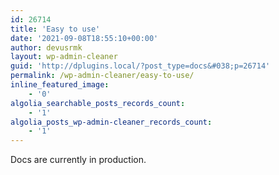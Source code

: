 ```yaml
---
id: 26714
title: 'Easy to use'
date: '2021-09-08T18:55:10+00:00'
author: devusrmk
layout: wp-admin-cleaner
guid: 'http://dplugins.local/?post_type=docs&#038;p=26714'
permalink: /wp-admin-cleaner/easy-to-use/
inline_featured_image:
    - '0'
algolia_searchable_posts_records_count:
    - '1'
algolia_posts_wp-admin-cleaner_records_count:
    - '1'
---
```


Docs are currently in production.